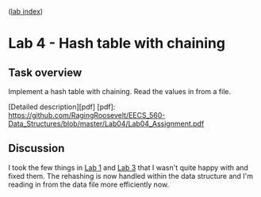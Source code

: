 ([lab index](https://github.com/RagingRoosevelt/eecs560-Data_Structures_Labs))

# Lab 4 - Hash table with chaining

## Task overview

Implement a hash table with chaining.  Read the values in from a file.

[Detailed description][pdf]
[pdf]: https://github.com/RagingRoosevelt/EECS_560-Data_Structures/blob/master/Lab04/Lab04_Assignment.pdf

## Discussion

I took the few things in [Lab 1][lab1] and [Lab 3][lab3] that I wasn't quite happy with and fixed 
them.  The rehashing is now handled within the data structure and I'm reading in from the data file
more efficiently now.


[lab1]: https://github.com/RagingRoosevelt/EECS_560-Data_Structures/tree/master/Lab01
[lab3]: https://github.com/RagingRoosevelt/EECS_560-Data_Structures/tree/master/Lab03